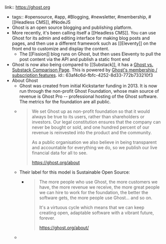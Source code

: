 ---
---

link:: https://ghost.org

- tags:: #opensource, #app, #Blogging, #newsletter, #membership, #[[Headless CMS]], #NodeJS
- Ghost is an open source blogging and publishing platform.
- More recently, it's been calling itself a [[Headless CMS]]. You can use Ghost for its admin and editing interface for making blog posts and pages, and then use a different framework such as [[Eleventy]] on the front end to customize and display the content.
	- The [[Fission]] blog runs on Ghost, but then uses Eleventy to pull the post content via the API and publish a static front end
- Ghost is now also being compared to [[Substack]], it has a [Ghost vs. Substack Comparison Page](https://ghost.org/vs/substack/). This is powered by [Ghost's membership / subscription features](https://ghost.org/members/).
  id:: 63af4c6d-fbfc-4252-8d33-772b733210f3
- About Ghost
	- Ghost was created from initial Kickstarter funding in 2013. It is now run through the non-profit Ghost Foundation, whose main source of revenue is Ghost Pro -- professional hosting of the Ghost software. The metrics for the foundation are all public.
	- > We set Ghost up as non-profit foundation so that it would always be true to its users, rather than shareholders or investors. Our legal constitution ensures that the company can never be bought or sold, and one hundred percent of our revenue is reinvested into the product and the community.
	  > 
	  > As a public organisation we also believe in being transparent and accountable for everything we do, so we publish our live financial data for all to see.
	  > 
	  > https://ghost.org/about
	- Their label for this model is Sustainable Open Source:
		- > The more people who use Ghost, the more customers we have, the more revenue we receive, the more great people we can hire to work for the foundation, the better the software gets, the more people use Ghost… and so on.
		  >
		  > It's a virtuous cycle which means that we can keep creating open, adaptable software with a vibrant future, forever.
		  >
		  > https://ghost.org/about/
	-